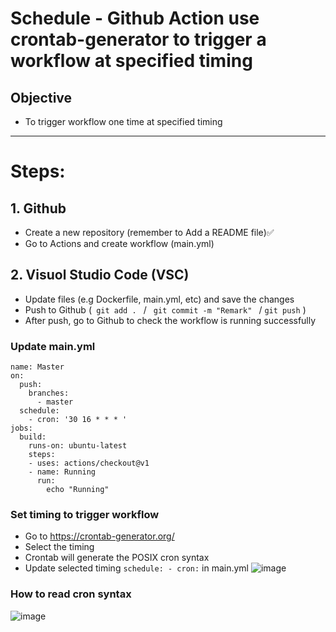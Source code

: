# Schedule - Github Action use crontab-generator to trigger a workflow at specified timing

## Objective
- To trigger workflow one time at specified timing
---
# Steps:

## 1. Github
- Create a new repository (remember to Add a README file)✅
- Go to Actions and create workflow (main.yml) 

## 2. Visuol Studio Code (VSC)
- Update files (e.g Dockerfile, main.yml, etc) and save the changes
- Push to Github (```  git add .  ```      /      ```  git commit -m "Remark"  ```      / ``` git push ``` )
- After push, go to Github to check the workflow is running successfully

### Update main.yml 
```
name: Master
on:
  push:
    branches:
      - master
  schedule:
    - cron: '30 16 * * * '
jobs:
  build:
    runs-on: ubuntu-latest
    steps:
    - uses: actions/checkout@v1
    - name: Running
      run:
        echo "Running"
```

### Set timing to trigger workflow  
- Go to https://crontab-generator.org/
- Select the timing
- Crontab will generate the POSIX cron syntax
- Update selected timing `schedule: - cron:` in main.yml
![image](https://user-images.githubusercontent.com/81748800/124390437-37366080-dd1e-11eb-83c4-5fce4cd85912.png)





### How to read cron syntax
![image](https://user-images.githubusercontent.com/81748800/124390246-38b35900-dd1d-11eb-85f3-3342e3ed0b2d.png)
